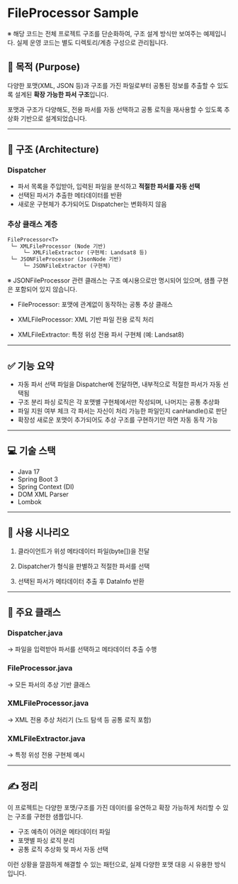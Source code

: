 # FileProcessor Sample
※ 해당 코드는 전체 프로젝트 구조를 단순화하여, 구조 설계 방식만 보여주는 예제입니다.
실제 운영 코드는 별도 디렉토리/계층 구성으로 관리됩니다.

## 🧠 목적 (Purpose)

다양한 포맷(XML, JSON 등)과 구조를 가진 파일로부터 공통된 정보를 추출할 수 있도록 설계된 **확장 가능한 파서 구조**입니다.

포맷과 구조가 다양해도, 전용 파서를 자동 선택하고 공통 로직을 재사용할 수 있도록 추상화 기반으로 설계되었습니다.

---

## 📐 구조 (Architecture)

### Dispatcher

- 파서 목록을 주입받아, 입력된 파일을 분석하고 **적절한 파서를 자동 선택**
- 선택된 파서가 추출한 메타데이터를 반환
- 새로운 구현체가 추가되어도 Dispatcher는 변화하지 않음

### 추상 클래스 계층

```txt
FileProcessor<T>
 └─ XMLFileProcessor (Node 기반)
     └─ XMLFileExtractor (구현체: Landsat8 등)
 └─ JSONFileProcessor (JsonNode 기반)
     └─ JSONFileExtractor (구현체)
```
※ JSONFileProcessor 관련 클래스는 구조 예시용으로만 명시되어 있으며, 샘플 구현은 포함되어 있지 않습니다.

- FileProcessor<T>: 포맷에 관계없이 동작하는 공통 추상 클래스

- XMLFileProcessor: XML 기반 파일 전용 로직 처리

- XMLFileExtractor: 특정 위성 전용 파서 구현체 (예: Landsat8)

---

## ✅ 기능 요약
- 자동 파서 선택	파일을 Dispatcher에 전달하면, 내부적으로 적절한 파서가 자동 선택됨
- 구조 분리	파싱 로직은 각 포맷별 구현체에서만 작성되며, 나머지는 공통 추상화
- 파일 지원 여부 체크	각 파서는 자신이 처리 가능한 파일인지 canHandle()로 판단
- 확장성	새로운 포맷이 추가되어도 추상 구조를 구현하기만 하면 자동 동작 가능

---

## 💻 기술 스택
- Java 17
- Spring Boot 3
- Spring Context (DI)
- DOM XML Parser
- Lombok

---

## 🧪 사용 시나리오
1. 클라이언트가 위성 메타데이터 파일(byte[])을 전달

2. Dispatcher가 형식을 판별하고 적절한 파서를 선택

3. 선택된 파서가 메타데이터 추출 후 DataInfo 반환

---

## 📎 주요 클래스
### Dispatcher.java
→ 파일을 입력받아 파서를 선택하고 메타데이터 추출 수행

### FileProcessor.java
→ 모든 파서의 추상 기반 클래스

### XMLFileProcessor.java
→ XML 전용 추상 처리기 (노드 탐색 등 공통 로직 포함)

### XMLFileExtractor.java
→ 특정 위성 전용 구현체 예시

---

## ✍️ 정리
이 프로젝트는 다양한 포맷/구조를 가진 데이터를 유연하고 확장 가능하게 처리할 수 있는 구조를 구현한 샘플입니다.

- 구조 예측이 어려운 메타데이터 파일
- 포맷별 파싱 로직 분리
- 공통 로직 추상화 및 파서 자동 선택

이런 상황을 깔끔하게 해결할 수 있는 패턴으로, 실제 다양한 포맷 대응 시 유용한 방식입니다.

